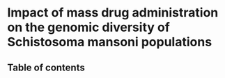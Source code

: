 # Impact of mass drug administration on the genomic diversity of Schistosoma mansoni populations

## Table of contents


 
